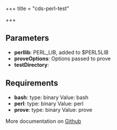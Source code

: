 +++
title = "cds-perl-test"

+++



## Parameters

* **perllib**: PERL_LIB, added to $PERL5LIB
* **proveOptions**: Options passed to prove
* **testDirectory**: 


## Requirements

* **bash**: type: binary Value: bash
* **perl**: type: binary Value: perl
* **prove**: type: binary Value: prove


More documentation on [Github](https://github.com/ovh/cds/tree/master/contrib/actions/cds-perl-test.yaml)


